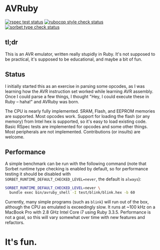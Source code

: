 # AVRuby

[![rspec test status](https://github.com/jeremycole/avruby/actions/workflows/rspec.yml/badge.svg)](https://github.com/jeremycole/avruby/actions/workflows/rspec.yml)
[![rubocop style check status](https://github.com/jeremycole/avruby/actions/workflows/rubocop.yml/badge.svg)](https://github.com/jeremycole/avruby/actions/workflows/rubocop.yml)
[![sorbet type check status](https://github.com/jeremycole/avruby/actions/workflows/sorbet.yml/badge.svg)](https://github.com/jeremycole/avruby/actions/workflows/sorbet.yml)

## tl;dr

This is an AVR emulator, written really stupidly in Ruby. It's not supposed to be practical, it's supposed to be educational, and maybe a bit of fun.

## Status

I initially started this as an exercise in parsing some opcodes, as I was learning how the AVR instruction set worked while learning AVR assembly. Once I could parse a few things, I thought "Hey, I could execute these in Ruby – haha!" and AVRuby was born.

The CPU is nearly fully implemented. SRAM, Flash, and EEPROM memories are supported. Most opcodes work. Support for loading the flash (or any memory) from Intel hex is supported, so it's easy to load existing code. Basic RSpec tests are implemented for opcodes and some other things. Most peripherals are not implemented. Contributions (or insults) are welcome.

## Performance

A simple benchmark can be run with the following command (note that Sorbet runtime type checking is enabled by default, so for performance testing it should be disabled with `SORBET_RUNTIME_DEFAULT_CHECKED_LEVEL=never`, the default is `always`):

```bash
SORBET_RUNTIME_DEFAULT_CHECKED_LEVEL=never \
  bundle exec bin/avruby_shell -I test/blink/blink.hex -b 60
```

Currently, many simple programs (such as `blink`) will run out of the box, although the CPU as emulated is exceedingly slow. It runs at ~100 kHz on a MacBook Pro with 2.8 GHz Intel Core i7 using Ruby 3.3.5. Performance is not a goal, so this will vary somewhat over time with new features and refactors.

# It's fun.
